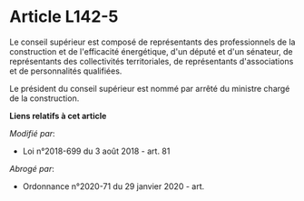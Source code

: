 # Article L142-5

Le conseil supérieur est composé de représentants des professionnels de la construction et de l'efficacité énergétique, d'un
député et d'un sénateur, de représentants des collectivités territoriales, de représentants d'associations et de
personnalités qualifiées. 

Le président du conseil supérieur est nommé par arrêté du ministre chargé de la construction.

**Liens relatifs à cet article**

_Modifié par_:

  - Loi n°2018-699 du 3 août 2018 - art. 81

_Abrogé par_:

  - Ordonnance n°2020-71 du 29 janvier 2020 - art.
